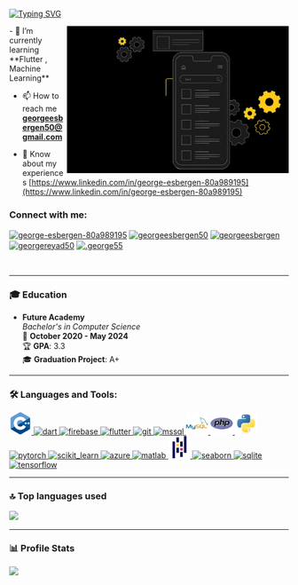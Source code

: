 [![Typing SVG](https://readme-typing-svg.herokuapp.com?font=Fira+Code&duration=2500&pause=20&color=0CA727&multiline=true&width=435&height=150&lines=Welcome+to+my+Profile+%F0%9F%91%8B;myInfo+%3D+%7B;%22+Name+%22+%3A+++%22+George+Esbergen+%22;%22+Track+%22+%3A+%22+Flutter+Developer+%22;%7D)](https://git.io/typing-svg)

<img align="right" alt="coding" width="400" src="https://github.com/GeorgeEsbergen/GeorgeEsbergen/blob/1eb42662800b5a41020da55ef86135e5999c4a06/mobile-app-development.gif">
- 🌱 I’m currently learning **Flutter , Machine Learning**

- 📫 How to reach me **georgeesbergen50@gmail.com**

- 📄 Know about my experiences [https://www.linkedin.com/in/george-esbergen-80a989195](https://www.linkedin.com/in/george-esbergen-80a989195)

<h3 align="left">Connect with me:</h3>
<p align="left">
  
<a href="https://linkedin.com/in/george-esbergen-80a989195" target="blank"><img align="center" src="https://raw.githubusercontent.com/rahuldkjain/github-profile-readme-generator/master/src/images/icons/Social/linked-in-alt.svg" alt="george-esbergen-80a989195" height="30" width="40" /></a>
<a href="https://www.leetcode.com/georgeesbergen50" target="blank"><img align="center" src="https://raw.githubusercontent.com/rahuldkjain/github-profile-readme-generator/master/src/images/icons/Social/leet-code.svg" alt="georgeesbergen50" height="30" width="40" /></a>
<a href="https://kaggle.com/georgeesbergen" target="blank"><img align="center" src="https://raw.githubusercontent.com/rahuldkjain/github-profile-readme-generator/master/src/images/icons/Social/kaggle.svg" alt="georgeesbergen" height="30" width="40" /></a>
<a href="https://codeforces.com/profile/georgereyad50" target="blank"><img align="center" src="https://raw.githubusercontent.com/rahuldkjain/github-profile-readme-generator/master/src/images/icons/Social/codeforces.svg" alt="georgereyad50" height="30" width="40" /></a>
<a href="https://discord.gg/.george55" target="blank"><img align="center" src="https://raw.githubusercontent.com/rahuldkjain/github-profile-readme-generator/master/src/images/icons/Social/discord.svg" alt=".george55" height="30" width="40" /></a>
</p>

<br>
 <hr height: 1px  >

<h3 align="left">  🎓 Education </h3>

- **Future Academy**  
  *Bachelor's in Computer Science*  
  📅 **October 2020 - May 2024**  
  🏆 **GPA**: 3.3  
  🎓 **Graduation Project**: A+
<hr height: 1px >

<h3 align="left"> 🛠️ Languages and Tools:</h3>
<p align="left">
<a href="https://www.w3schools.com/cpp/" target="_blank" rel="noreferrer"> <img src="https://raw.githubusercontent.com/devicons/devicon/master/icons/cplusplus/cplusplus-original.svg" alt="cplusplus" width="40" height="40"/> </a> <a href="https://dart.dev" target="_blank" rel="noreferrer"> <img src="https://www.vectorlogo.zone/logos/dartlang/dartlang-icon.svg" alt="dart" width="40" height="40"/> </a> 
<a href="https://firebase.google.com/" target="_blank" rel="noreferrer"> <img src="https://www.vectorlogo.zone/logos/firebase/firebase-icon.svg" alt="firebase" width="40" height="40"/> </a> 
<a href="https://flutter.dev" target="_blank" rel="noreferrer"> <img src="https://www.vectorlogo.zone/logos/flutterio/flutterio-icon.svg" alt="flutter" width="40" height="40"/> </a>
<a href="https://git-scm.com/" target="_blank" rel="noreferrer"> <img src="https://www.vectorlogo.zone/logos/git-scm/git-scm-icon.svg" alt="git" width="40" height="40"/> </a> 
<a href="https://www.microsoft.com/en-us/sql-server" target="_blank" rel="noreferrer"> <img src="https://www.svgrepo.com/show/303229/microsoft-sql-server-logo.svg" alt="mssql" width="40" height="40"/> </a>
<a href="https://www.mysql.com/" target="_blank" rel="noreferrer"> <img src="https://raw.githubusercontent.com/devicons/devicon/master/icons/mysql/mysql-original-wordmark.svg" alt="mysql" width="40" height="40"/> </a> 
<a href="https://www.php.net" target="_blank" rel="noreferrer"> <img src="https://raw.githubusercontent.com/devicons/devicon/master/icons/php/php-original.svg" alt="php" width="40" height="40"/> </a>
<a href="https://www.python.org" target="_blank" rel="noreferrer"> <img src="https://raw.githubusercontent.com/devicons/devicon/master/icons/python/python-original.svg" alt="python" width="40" height="40"/> </a> 
<a href="https://pytorch.org/" target="_blank" rel="noreferrer"> <img src="https://www.vectorlogo.zone/logos/pytorch/pytorch-icon.svg" alt="pytorch" width="40" height="40"/> </a> 
<a href="https://scikit-learn.org/" target="_blank" rel="noreferrer"> <img src="https://upload.wikimedia.org/wikipedia/commons/0/05/Scikit_learn_logo_small.svg" alt="scikit_learn" width="40" height="40"/> </a>
 <a href="https://azure.microsoft.com/en-in/" target="_blank" rel="noreferrer"> <img src="https://www.vectorlogo.zone/logos/microsoft_azure/microsoft_azure-icon.svg" alt="azure" width="40" height="40"/> </a> 
<a href="https://www.mathworks.com/" target="_blank" rel="noreferrer"> <img src="https://upload.wikimedia.org/wikipedia/commons/2/21/Matlab_Logo.png" alt="matlab" width="40" height="40"/> </a> 
<a href="https://pandas.pydata.org/" target="_blank" rel="noreferrer"> <img src="https://raw.githubusercontent.com/devicons/devicon/2ae2a900d2f041da66e950e4d48052658d850630/icons/pandas/pandas-original.svg" alt="pandas" width="40" height="40"/> </a> 
<a href="https://seaborn.pydata.org/" target="_blank" rel="noreferrer"> <img src="https://seaborn.pydata.org/_images/logo-mark-lightbg.svg" alt="seaborn" width="40" height="40"/> </a> 
<a href="https://www.sqlite.org/" target="_blank" rel="noreferrer"> <img src="https://www.vectorlogo.zone/logos/sqlite/sqlite-icon.svg" alt="sqlite" width="40" height="40"/> </a> 
<a href="https://www.tensorflow.org" target="_blank" rel="noreferrer"> <img src="https://www.vectorlogo.zone/logos/tensorflow/tensorflow-icon.svg" alt="tensorflow" width="40" height="40"/> </a>
</p>
 <hr height: 1px >
<h3 align="left"> 🔝 Top languages used</h3>

![](https://github-readme-stats.vercel.app/api/top-langs/?username=GeorgeEsbergen&theme=dark&hide_border=false&include_all_commits=false&count_private=false&layout=compact)

 <hr height: 1px >
<h3 align="left"> 📊 Profile Stats</h3>

![](https://github-readme-streak-stats.herokuapp.com/?user=GeorgeEsbergen&theme=dark&hide_border=false)<br/>

